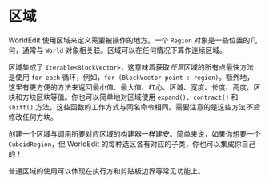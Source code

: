 # 区域

WorldEdit 使用区域来定义需要被操作的地方。一个 `Region` 对象是一些位置的几何，通常与 `World` 对象相关联。区域可以在任何情况下算作连续区域。

区域集成了 `Iterable<BlockVector>`，这意味着获取*任意*区域的所有点最快方法是使用 `for-each` 循环，例如，`for (BlockVector point : region)`。额外地，这里有更方便的方法来返回最小值、最大值、红心、区域、宽度、长度、高度、区块和方块区块等值。你也可以简单地对区域使用 `expand()`、`contract()` 和 `shift()` 方法，这些函数的工作方式与同名命令相同。需要注意的是这些方法*不会*修改任何方块。

创建一个区域与调用所要对应区域的构建器一样建安。简单来说，如果你想要一个 `CuboidRegion`，但 WorldEdit 的每种选区各有对应的子类，你也可以集成你自己的！

普通区域的使用可以体现在执行方和剪贴板边界等常见功能上。